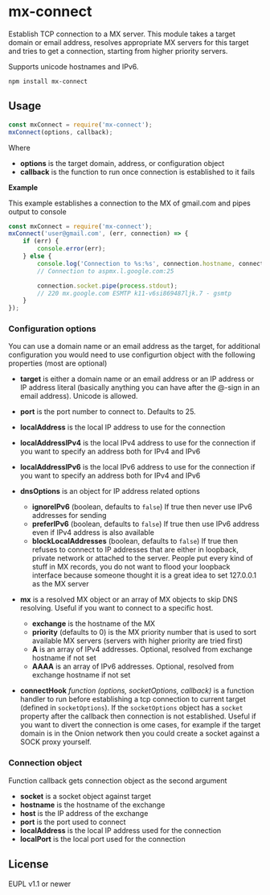 # mx-connect

Establish TCP connection to a MX server. This module takes a target domain or email address, resolves appropriate MX servers for this target and tries to get a connection, starting from higher priority servers.

Supports unicode hostnames and IPv6.

```
npm install mx-connect
```

## Usage

```javascript
const mxConnect = require('mx-connect');
mxConnect(options, callback);
```

Where

*   **options** is the target domain, address, or configuration object
*   **callback** is the function to run once connection is established to it fails

**Example**

This example establishes a connection to the MX of gmail.com and pipes output to console

```javascript
const mxConnect = require('mx-connect');
mxConnect('user@gmail.com', (err, connection) => {
    if (err) {
        console.error(err);
    } else {
        console.log('Connection to %s:%s', connection.hostname, connection.port);
        // Connection to aspmx.l.google.com:25

        connection.socket.pipe(process.stdout);
        // 220 mx.google.com ESMTP k11-v6si869487ljk.7 - gsmtp
    }
});
```

### Configuration options

You can use a domain name or an email address as the target, for additional configuration you would need to use configurtion object with the following properties (most are optional)

*   **target** is either a domain name or an email address or an IP address or IP address literal (basically anything you can have after the @-sign in an email address). Unicode is allowed.

*   **port** is the port number to connect to. Defaults to 25.
*   **localAddress** is the local IP address to use for the connection
*   **localAddressIPv4** is the local IPv4 address to use for the connection if you want to specify an address both for IPv4 and IPv6
*   **localAddressIPv6** is the local IPv6 address to use for the connection if you want to specify an address both for IPv4 and IPv6
*   **dnsOptions** is an object for IP address related options
    *   **ignoreIPv6** (boolean, defaults to `false`) If true then never use IPv6 addresses for sending
    *   **preferIPv6** (boolean, defaults to `false`) If true then use IPv6 address even if IPv4 address is also available
    *   **blockLocalAddresses** (boolean, defaults to `false`) If true then refuses to connect to IP addresses that are either in loopback, private network or attached to the server. People put every kind of stuff in MX records, you do not want to flood your loopback interface because someone thought it is a great idea to set 127.0.0.1 as the MX server
*   **mx** is a resolved MX object or an array of MX objects to skip DNS resolving. Useful if you want to connect to a specific host.
    *   **exchange** is the hostname of the MX
    *   **priority** (defaults to 0) is the MX priority number that is used to sort available MX servers (servers with higher priority are tried first)
    *   **A** is an array of IPv4 addresses. Optional, resolved from exchange hostname if not set
    *   **AAAA** is an array of IPv6 addresses. Optional, resolved from exchange hostname if not set
*   **connectHook** _function (options, socketOptions, callback)_ is a function handler to run before establishing a tcp connection to current target (defined in `socketOptions`). If the `socketOptions` object has a `socket` property after the callback then connection is not established. Useful if you want to divert the connection is ome cases, for example if the target domain is in the Onion network then you could create a socket against a SOCK proxy yourself.

### Connection object

Function callback gets connection object as the second argument

*   **socket** is a socket object against target
*   **hostname** is the hostname of the exchange
*   **host** is the IP address of the exchange
*   **port** is the port used to connect
*   **localAddress** is the local IP address used for the connection
*   **localPort** is the local port used for the connection

## License

EUPL v1.1 or newer
